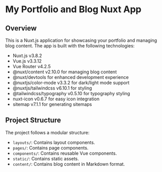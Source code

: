 # My Portfolio and Blog Nuxt App

## Overview

This is a Nuxt.js application for showcasing your portfolio and managing blog content. The app is built with the following technologies:

- Nuxt.js v3.8.2
- Vue.js v3.3.12
- Vue Router v4.2.5
- @nuxt/content v2.10.0 for managing blog content
- @nuxt/devtools for enhanced development experience
- @nuxtjs/color-mode v3.3.2 for dark/light mode support
- @nuxtjs/tailwindcss v6.10.1 for styling
- @tailwindcss/typography v0.5.10 for typography styling
- nuxt-icon v0.6.7 for easy icon integration
- sitemap v7.1.1 for generating sitemaps

## Project Structure

The project follows a modular structure:

- `layouts/`: Contains layout components.
- `pages/`: Contains page components.
- `components/`: Contains reusable Vue components.
- `static/`: Contains static assets.
- `content/`: Contains blog content in Markdown format.

